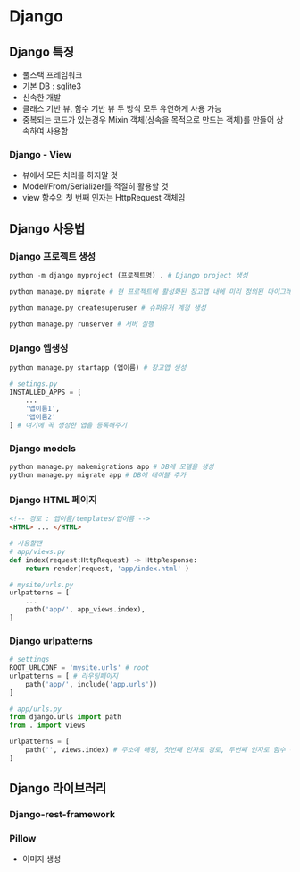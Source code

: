 # Django
## Django 특징
- 풀스택 프레임워크
- 기본 DB : sqlite3
- 신속한 개발
- 클래스 기반 뷰, 함수 기반 뷰 두 방식 모두 유연하게 사용 가능
- 중복되는 코드가 있는경우 Mixin 객체(상속을 목적으로 만드는 객체)를 만들어 상속하여 사용함

### Django - View
- 뷰에서 모든 처리를 하지말 것
- Model/From/Serializer를 적절히 활용할 것
- view 함수의 첫 번째 인자는 HttpRequest 객체임

## Django 사용법
### Django 프로젝트 생성
``` python
python -m django myproject (프로젝트명) . # Django project 생성

python manage.py migrate # 현 프로젝트에 활성화된 장고앱 내에 미리 정의된 마이그레이션 내역으로 데이터베이스 생성

python manage.py createsuperuser # 슈퍼유저 계정 생성

python manage.py runserver # 서버 실행
```

### Django 앱생성
``` python
python manage.py startapp (앱이름) # 장고앱 생성

# setings.py 
INSTALLED_APPS = [
    ...
    '앱이름1',
    '앱이름2'
] # 여기에 꼭 생성한 앱을 등록해주기
```

### Django models 
``` python
python manage.py makemigrations app # DB에 모델을 생성
python manage.py migrate app # DB에 테이블 추가
```

### Django HTML 페이지
``` HTML
<!-- 경로 : 앱이름/templates/앱이름 -->
<HTML> ... </HTML>
```

``` python
# 사용할땐
# app/views.py
def index(request:HttpRequest) -> HttpResponse:
    return render(request, 'app/index.html' )

# mysite/urls.py
urlpatterns = [
    ...
    path('app/', app_views.index),
]
```
### Django urlpatterns
``` python
# settings
ROOT_URLCONF = 'mysite.urls' # root
urlpatterns = [ # 라우팅페이지
    path('app/', include('app.urls'))
]

# app/urls.py
from django.urls import path
from . import views

urlpatterns = [
    path('', views.index) # 주소에 매핑, 첫번째 인자로 경로, 두번째 인자로 함수 객체를 넘김
]
```

## Django 라이브러리
### Django-rest-framework

### Pillow
- 이미지 생성
